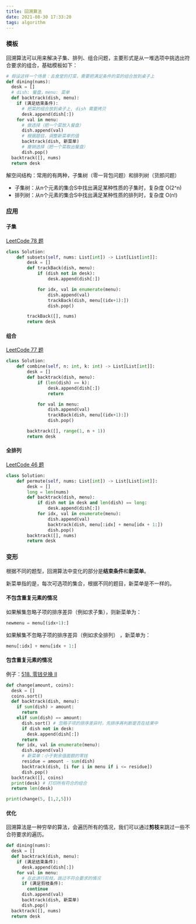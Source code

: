 ```yaml
---
title: 回溯算法
date: 2021-08-30 17:33:20
tags: algorithm
---
```


### 模板

回溯算法可以用来解决子集、排列、组合问题，主要形式是从一堆选项中挑选出符合要求的组合，基础模板如下：

```python
# 假设这样一个场景：去食堂的打菜，需要把满足条件的菜的组合放到桌子上
def dining(nums):
  desk = []
  # dish: 餐盘，menu: 菜单
  def backtrack(dish, menu):
    if (满足结束条件):
      # 把菜的组合放到桌子上, dish 需要拷贝
      desk.append(dish[:])
    for val in menu:
      # 做选择（把一个菜放入餐盘）
      dish.append(val)
      # 根据题目，调整新菜单的值
      backtrack(dish, 新菜单)
      # 撤销选择（把一个菜取出餐盘）
      dish.pop()
  backtrack([], nums)
  return desk
```

解空间结构：常用的有两种，子集树（零一背包问题）和排列树（货郎问题）
* 子集树：从n个元素的集合S中找出满足某种性质的子集时，复杂度 O(2^n)
* 排列树：从n个元素的集合S中找出满足某种性质的排列时，复杂度 O(n!)

<!-- more -->

### 应用

#### 子集

[LeetCode 78 题](https://leetcode-cn.com/problems/subsets/)

```python
class Solution:
    def subsets(self, nums: List[int]) -> List[List[int]]:
        desk = []
        def trackBack(dish, menu):
            if (dish not in desk):
                desk.append(dish[:])

            for idx, val in enumerate(menu):
                dish.append(val)
                trackBack(dish, menu[(idx+1):])
                dish.pop()

        trackBack([], nums)
        return desk
```

#### 组合

[LeetCode 77 题](https://leetcode-cn.com/problems/combinations/)

```python
class Solution:
    def combine(self, n: int, k: int) -> List[List[int]]:
        desk = []
        def backtrack(dish, menu):
            if (len(dish) == k):
                desk.append(dish[:])
                return

            for val in menu:
                dish.append(val)
                trackBack(dish, menu[(idx+1):])
                dish.pop()

        backtrack([], range(1, n + 1))
        return desk
```

#### 全排列

[LeetCode 46 题](https://leetcode-cn.com/problems/permutations/)

```python
class Solution:
    def permute(self, nums: List[int]) -> List[List[int]]:
        desk = []
        long = len(nums)
        def backtrack(dish, menu):
            if dish not in desk and len(dish) == long:
                desk.append(dish[:])
            for idx, val in enumerate(menu):
                dish.append(val)
                backtrack(dish, menu[:idx] + menu[idx + 1:])
                dish.pop()
        backtrack([], nums)
        return desk
```

### 变形
根据不同的题型，回溯算法中变化的部分是**结束条件**和**新菜单**。

新菜单指的是，每次可选项的集合，根据不同的题目，新菜单是不一样的。
#### 不包含重复元素的情况
如果解集忽略子项的排序差异（例如求子集），则新菜单为：
```python
newmenu = menu[(idx+1):]
```

如果解集不忽略子项的排序差异（例如求全排列） ，新菜单为：
```python
menu[:idx] + menu[idx + 1:]
```
#### 包含重复元素的情况

例子：[518. 零钱兑换 II](https://leetcode-cn.com/problems/coin-change-2/)
```python
def change(amount, coins):
  desk = []
  coins.sort()
  def backtrack(dish, menu):
    if sum(dish) > amount:
      return
    elif sum(dish) == amount:
      dish.sort() # 忽略子项的排序差异时，先排序再判断是否在结果中
      if dish not in desk:
        desk.append(dish[:])
      return 
    for idx, val in enumerate(menu):
      dish.append(val)
      # 新菜单：小于剩余值面额的零钱
      residue = amount - sum(dish)
      backtrack(dish, [i for i in menu if i <= residue])
      dish.pop()
  backtrack([], coins)
  print(desk) # 打印所有符合的组合
  return len(desk)

print(change(5, [1,2,5]))
```

#### 优化
回溯算法是一种穷举的算法，会遍历所有的情况，我们可以通过**剪枝**来跳过一些不合符要求的遍历。

```python
def dining(nums):
  desk = []
  def backtrack(dish, menu):
    if (满足结束条件):
      desk.append(dish[:])
    for val in menu:
      # 在此进行剪枝，跳过不符合要求的情况
      if (满足剪枝条件):
        continue
      dish.append(val)
      backtrack(dish, 新菜单)
      dish.pop()
  backtrack([], nums)
  return desk
```